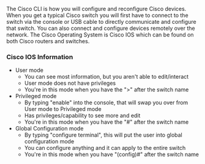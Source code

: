 
The Cisco CLI is how you will configure and reconfigure Cisco devices. When you get a typical Cisco switch you will first have to connect to the switch via the console or USB cable to directly communicate and configure that switch. You can also connect and configure devices remotely over the network. The Cisco Operating System is Cisco IOS which can be found on both Cisco routers and switches.

### Cisco IOS Information
* User mode
	* You can see most information, but you aren't able to edit/interact
	* User mode does not have privileges
	* You're in this mode when you have the ">" after the switch name
* Privileged mode
	* By typing "enable" into the console, that will swap you over from User mode to Privileged mode
	* Has privileges/capability to see more and edit
	* You're in this mode when you have the "#" after the switch name
* Global Configuration mode
	* By typing "configure terminal", this will put the user into global configuration mode
	* You can configure anything and it can apply to the entire switch
	* You're in this mode when you have "(config)#" after the switch name